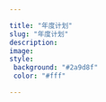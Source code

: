```yaml
---

title: "年度计划"
slug: "年度计划"
description:
image:
style:
 background: "#2a9d8f"
 color: "#fff"

---
```


